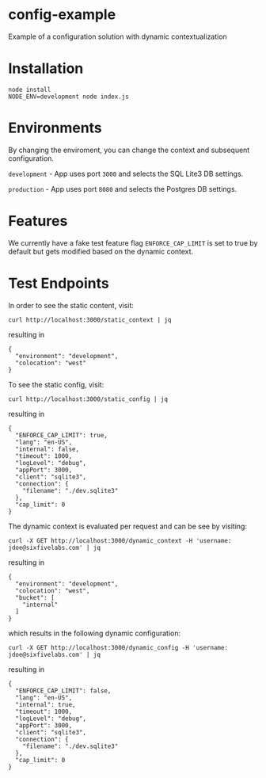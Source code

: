 # config-example
Example of a configuration solution with dynamic contextualization

# Installation

````
node install
NODE_ENV=development node index.js
````

# Environments

By changing the enviroment, you can change the context and subsequent configuration.

`development` - App uses port `3000` and selects the SQL Lite3 DB settings.

`production` - App uses port `8080` and selects the Postgres DB settings.

# Features

We currently have a fake test feature flag `ENFORCE_CAP_LIMIT` is set to true by default but gets modified based on the dynamic context.

# Test Endpoints
In order to see the static content, visit:
````
curl http://localhost:3000/static_context | jq
````

resulting in

````
{
  "environment": "development",
  "colocation": "west"
}
````

To see the static config, visit:
````
curl http://localhost:3000/static_config | jq
````

resulting in

````
{
  "ENFORCE_CAP_LIMIT": true,
  "lang": "en-US",
  "internal": false,
  "timeout": 1000,
  "logLevel": "debug",
  "appPort": 3000,
  "client": "sqlite3",
  "connection": {
    "filename": "./dev.sqlite3"
  },
  "cap_limit": 0
}
````

The dynamic context is evaluated per request and can be see by visiting:

````
curl -X GET http://localhost:3000/dynamic_context -H 'username: jdoe@sixfivelabs.com' | jq
````

resulting in

````
{
  "environment": "development",
  "colocation": "west",
  "bucket": [
    "internal"
  ]
}
````

which results in the following dynamic configuration:

````
curl -X GET http://localhost:3000/dynamic_config -H 'username: jdoe@sixfivelabs.com' | jq
````

resulting in

````
{
  "ENFORCE_CAP_LIMIT": false,
  "lang": "en-US",
  "internal": true,
  "timeout": 1000,
  "logLevel": "debug",
  "appPort": 3000,
  "client": "sqlite3",
  "connection": {
    "filename": "./dev.sqlite3"
  },
  "cap_limit": 0
}

````

